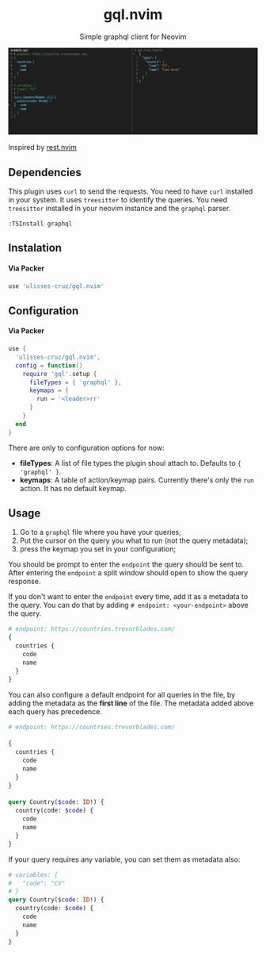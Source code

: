 <div align='center'>

# gql.nvim

Simple graphql client for Neovim

![Screenshot of gql.nvim plugin](assets/screenshot.png)

</div>

Inspired by [rest.nvim](https://github.com/NTBBloodbath/rest.nvim)

## Dependencies
This plugin uses `curl` to send the requests. You need to have `curl` installed in your system.
It uses `treesitter` to identify the queries. You need `treesitter` installed in your neovim instance and the `graphql` parser.

```vim
:TSInstall graphql
```

## Instalation

#### Via Packer
```lua
use 'ulisses-cruz/gql.nvim'
```

## Configuration

#### Via Packer
```lua
use { 
  'ulisses-cruz/gql.nvim', 
  config = function()
    require 'gql'.setup {
      fileTypes = { 'graphql' },
      keymaps = { 
        run = '<leader>rr'
      }
    }  
  end
}
```
There are only to configuration options for now:
- **fileTypes**: A list of file types the plugin shoul attach to. Defaults to `{ 'graphql' }`.
- **keymaps**: A table of action/keymap pairs. Currently there's only the `run` action. It has no default keymap.

## Usage

1. Go to a `graphql` file where you have your queries;
2. Put the cursor on the query you what to run (not the query metadata);
3. press the keymap you set in your configuration;

You should be prompt to enter the `endpoint` the query should be sent to. After entering the `endpoint` a split window should open to show the query response.

If you don't want to enter the `endpoint` every time, add it as a metadata to the query. 
You can do that by adding `# endpoint: <your-endpoint>` above the query.

```graphql
# endpoint: https://countries.trevorblades.com/
{
  countries {
    code
    name
  }
}
```

You can also configure a default endpoint for all queries in the file, by adding the metadata as the **first line** of the file. 
The metadata added above each query has precedence.

```graphql
# endpoint: https://countries.trevorblades.com/

{
  countries {
    code
    name
  }
}

query Country($code: ID!) {
  country(code: $code) {
    code
    name
  }
}

```
If your query requires any variable, you can set them as metadata also:

```graphql
# variables: {
#   "code": "CV"
# }
query Country($code: ID!) {
  country(code: $code) {
    code
    name
  }
}
```
